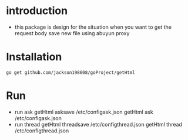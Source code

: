 # introduction
- this package is design for the situation when you want to get the request body save new file using abuyun proxy

# Installation

    go get github.com/jackson198608/goProject/getHtml 

# Run

- run ask
    getHtml asksave /etc/configask.json
    getHtml ask /etc/configask.json
- run thread 
    getHtml threadsave /etc/configthread.json
    getHtml thread /etc/configthread.json
